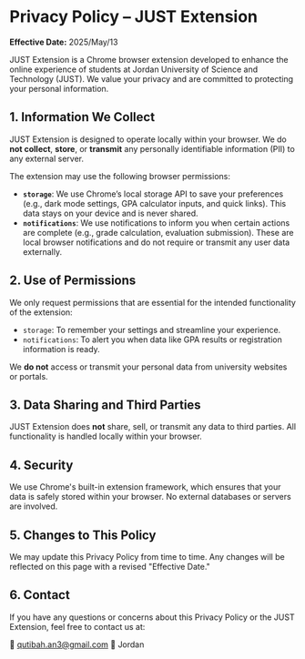 
# Privacy Policy – JUST Extension

**Effective Date:** 2025/May/13

JUST Extension is a Chrome browser extension developed to enhance the online experience of students at Jordan University of Science and Technology (JUST). We value your privacy and are committed to protecting your personal information.

## 1. Information We Collect
JUST Extension is designed to operate locally within your browser. We do **not collect**, **store**, or **transmit** any personally identifiable information (PII) to any external server.

The extension may use the following browser permissions:

- **`storage`**: We use Chrome’s local storage API to save your preferences (e.g., dark mode settings, GPA calculator inputs, and quick links). This data stays on your device and is never shared.
- **`notifications`**: We use notifications to inform you when certain actions are complete (e.g., grade calculation, evaluation submission). These are local browser notifications and do not require or transmit any user data externally.

## 2. Use of Permissions
We only request permissions that are essential for the intended functionality of the extension:

- `storage`: To remember your settings and streamline your experience.
- `notifications`: To alert you when data like GPA results or registration information is ready.

We **do not** access or transmit your personal data from university websites or portals.

## 3. Data Sharing and Third Parties
JUST Extension does **not** share, sell, or transmit any data to third parties. All functionality is handled locally within your browser.

## 4. Security
We use Chrome's built-in extension framework, which ensures that your data is safely stored within your browser. No external databases or servers are involved.

## 5. Changes to This Policy
We may update this Privacy Policy from time to time. Any changes will be reflected on this page with a revised "Effective Date."

## 6. Contact
If you have any questions or concerns about this Privacy Policy or the JUST Extension, feel free to contact us at:

📧 qutibah.an3@gmail.com 
📍 Jordan
